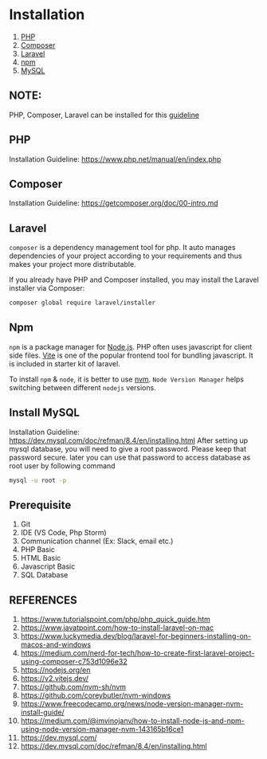 # Installation

1. [PHP](https://www.php.net/)
2. [Composer](https://getcomposer.org/)
3. [Laravel](https://laravel.com/)
4. [npm](https://www.npmjs.com/)
5. [MySQL](https://dev.mysql.com/)


## NOTE:
PHP, Composer, Laravel can be installed for this [guideline](https://laravel.com/docs/11.x)

## PHP
Installation Guideline: https://www.php.net/manual/en/index.php

## Composer
Installation Guideline: https://getcomposer.org/doc/00-intro.md

## Laravel
`composer` is a dependency management tool for php. It auto manages dependencies of your project according to your requirements and thus makes your project more distributable.

If you already have PHP and Composer installed, you may install the Laravel installer via Composer:

```bash
composer global require laravel/installer
```

## Npm
`npm` is a package manager for [Node.js](https://nodejs.org/en). PHP often uses javascript for client side files. [Vite](https://v2.vitejs.dev/) is one of the popular frontend tool for bundling javascript. It is included in starter kit of laravel.

To install `npm` & `node`, it is better to use [nvm](https://github.com/nvm-sh/nvm?tab=readme-ov-file). `Node Version Manager` helps switching between different `nodejs` versions. 

## Install MySQL
Installation Guideline: https://dev.mysql.com/doc/refman/8.4/en/installing.html
After setting up mysql database, you will need to give a root password. Please keep that password secure. later you can use that password to access database as root user by following command
```bash
mysql -u root -p
```


## Prerequisite
1. Git
2. IDE (VS Code, Php Storm)
3. Communication channel (Ex: Slack, email etc.)
4. PHP Basic
5. HTML Basic
6. Javascript Basic
7. SQL Database


## REFERENCES
1. https://www.tutorialspoint.com/php/php_quick_guide.htm
2. https://www.javatpoint.com/how-to-install-laravel-on-mac
3. https://www.luckymedia.dev/blog/laravel-for-beginners-installing-on-macos-and-windows
4. https://medium.com/nerd-for-tech/how-to-create-first-laravel-project-using-composer-c753d1096e32
5. https://nodejs.org/en
6. https://v2.vitejs.dev/
7. https://github.com/nvm-sh/nvm
8. https://github.com/coreybutler/nvm-windows
9. https://www.freecodecamp.org/news/node-version-manager-nvm-install-guide/
10. https://medium.com/@imvinojanv/how-to-install-node-js-and-npm-using-node-version-manager-nvm-143165b16ce1
11. https://dev.mysql.com/
12. https://dev.mysql.com/doc/refman/8.4/en/installing.html
